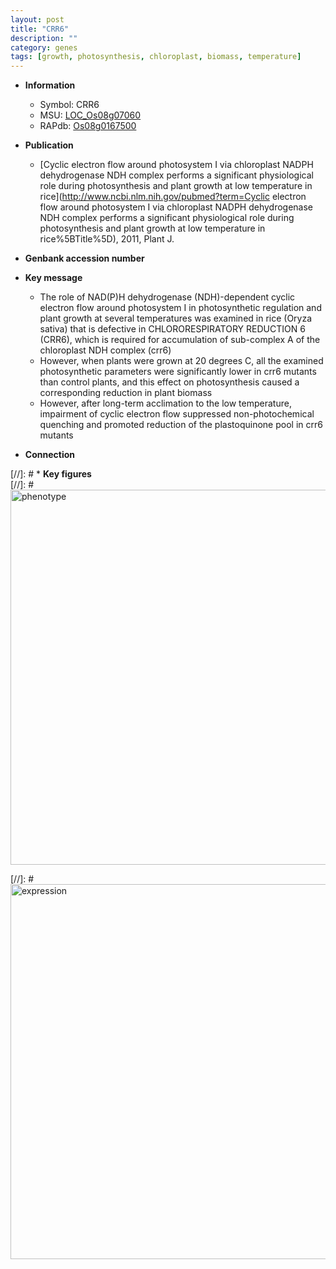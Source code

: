 ```yaml
---
layout: post
title: "CRR6"
description: ""
category: genes
tags: [growth, photosynthesis, chloroplast, biomass, temperature]
---
```


* **Information**  
    + Symbol: CRR6  
    + MSU: [LOC_Os08g07060](http://rice.plantbiology.msu.edu/cgi-bin/ORF_infopage.cgi?orf=LOC_Os08g07060)  
    + RAPdb: [Os08g0167500](http://rapdb.dna.affrc.go.jp/viewer/gbrowse_details/irgsp1?name=Os08g0167500)  

* **Publication**  
    + [Cyclic electron flow around photosystem I via chloroplast NADPH dehydrogenase NDH complex performs a significant physiological role during photosynthesis and plant growth at low temperature in rice](http://www.ncbi.nlm.nih.gov/pubmed?term=Cyclic electron flow around photosystem I via chloroplast NADPH dehydrogenase NDH complex performs a significant physiological role during photosynthesis and plant growth at low temperature in rice%5BTitle%5D), 2011, Plant J.

* **Genbank accession number**  

* **Key message**  
    + The role of NAD(P)H dehydrogenase (NDH)-dependent cyclic electron flow around photosystem I in photosynthetic regulation and plant growth at several temperatures was examined in rice (Oryza sativa) that is defective in CHLORORESPIRATORY REDUCTION 6 (CRR6), which is required for accumulation of sub-complex A of the chloroplast NDH complex (crr6)
    + However, when plants were grown at 20 degrees C, all the examined photosynthetic parameters were significantly lower in crr6 mutants than control plants, and this effect on photosynthesis caused a corresponding reduction in plant biomass
    + However, after long-term acclimation to the low temperature, impairment of cyclic electron flow suppressed non-photochemical quenching and promoted reduction of the plastoquinone pool in crr6 mutants

* **Connection**  

[//]: # * **Key figures**  
[//]: # <img src="http://funRiceGenes.github.io/images/CRR6.pheno.png" alt="phenotype"  style="width: 600px;"/>

[//]: # <img src="http://funRiceGenes.github.io/images/CRR6.exp.png" alt="expression"  style="width: 600px;"/>



